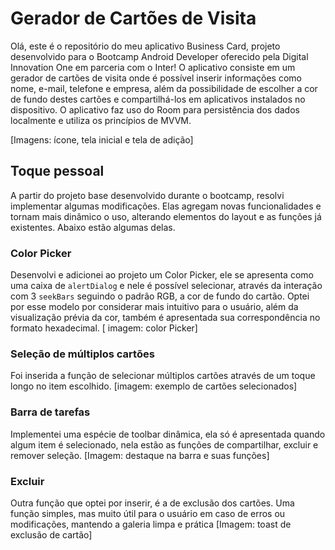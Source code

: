 # Gerador de Cartões de Visita
Olá, este é o repositório do meu aplicativo Business Card, projeto desenvolvido para o Bootcamp Android Developer oferecido pela Digital Innovation One em parceria com o Inter!
O aplicativo consiste em um gerador de cartões de visita onde é possível inserir informações como nome, e-mail, telefone e empresa, além da possibilidade de escolher a cor de fundo destes cartões e compartilhá-los em aplicativos instalados no dispositivo.  O aplicativo faz uso do Room para persistência dos dados localmente e utiliza os princípios de MVVM.

[Imagens: ícone, tela inicial e tela de adição]

## Toque pessoal

A partir do projeto base desenvolvido durante o bootcamp, resolvi implementar algumas modificações. Elas agregam novas funcionalidades e tornam mais dinâmico o uso, alterando elementos do layout e as funções já existentes. Abaixo estão algumas delas.

### Color Picker

Desenvolvi e adicionei ao projeto um Color Picker, ele se apresenta como uma caixa de `alertDialog` e nele é possível selecionar, através da interação com 3 `seekBars` seguindo o padrão RGB, a cor de fundo do cartão. Optei por esse modelo por considerar mais intuitivo para o usuário, além da visualização prévia da cor, também é apresentada sua correspondência no formato hexadecimal.
[ imagem: color Picker]

### Seleção de múltiplos cartões

Foi inserida a função de selecionar múltiplos cartões através de um toque longo no item escolhido.
[imagem: exemplo de cartões selecionados]

### Barra de tarefas

Implementei uma espécie de toolbar dinâmica, ela só é apresentada quando algum item é selecionado, nela estão as funções de compartilhar, excluir e remover seleção.
[Imagem: destaque na barra e suas funções]

### Excluir

Outra função que optei por inserir, é a de exclusão dos cartões. Uma função simples, mas muito útil para o usuário em caso de erros ou modificações, mantendo a galeria limpa e prática
[Imagem: toast de exclusão de cartão]
